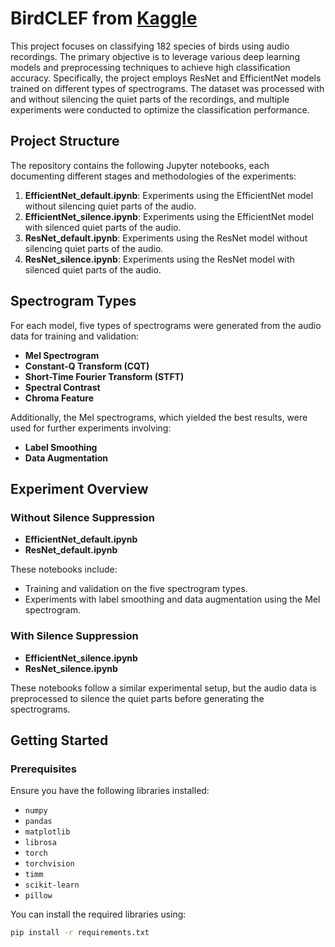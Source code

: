 # BirdCLEF from [Kaggle](https://www.kaggle.com/competitions/birdclef-2024)



This project focuses on classifying 182 species of birds using audio recordings. The primary objective is to leverage various deep learning models and preprocessing techniques to achieve high classification accuracy. Specifically, the project employs ResNet and EfficientNet models trained on different types of spectrograms. The dataset was processed with and without silencing the quiet parts of the recordings, and multiple experiments were conducted to optimize the classification performance.

## Project Structure

The repository contains the following Jupyter notebooks, each documenting different stages and methodologies of the experiments:

1. **EfficientNet_default.ipynb**: Experiments using the EfficientNet model without silencing quiet parts of the audio.
2. **EfficientNet_silence.ipynb**: Experiments using the EfficientNet model with silenced quiet parts of the audio.
3. **ResNet_default.ipynb**: Experiments using the ResNet model without silencing quiet parts of the audio.
4. **ResNet_silence.ipynb**: Experiments using the ResNet model with silenced quiet parts of the audio.

## Spectrogram Types

For each model, five types of spectrograms were generated from the audio data for training and validation:
- **Mel Spectrogram**
- **Constant-Q Transform (CQT)**
- **Short-Time Fourier Transform (STFT)**
- **Spectral Contrast**
- **Chroma Feature**

Additionally, the Mel spectrograms, which yielded the best results, were used for further experiments involving:
- **Label Smoothing**
- **Data Augmentation**

## Experiment Overview

### Without Silence Suppression
- **EfficientNet_default.ipynb**
- **ResNet_default.ipynb**

These notebooks include:
- Training and validation on the five spectrogram types.
- Experiments with label smoothing and data augmentation using the Mel spectrogram.

### With Silence Suppression
- **EfficientNet_silence.ipynb**
- **ResNet_silence.ipynb**

These notebooks follow a similar experimental setup, but the audio data is preprocessed to silence the quiet parts before generating the spectrograms.

## Getting Started

### Prerequisites

Ensure you have the following libraries installed:
- `numpy`
- `pandas`
- `matplotlib`
- `librosa`
- `torch`
- `torchvision`
- `timm`
- `scikit-learn`
- `pillow`

You can install the required libraries using:
```sh
pip install -r requirements.txt
